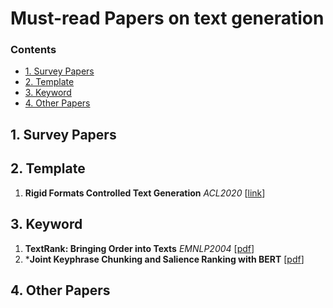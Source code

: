 # Must-read Papers on text generation

### Contents

* [1. Survey Papers](#1-survey-papers)
* [2. Template](#2)
* [3. Keyword](#3)
* [4. Other Papers](#4-other-papers)



## 1. Survey Papers


## 2. Template
1. **Rigid Formats Controlled Text Generation** 
*ACL2020* [[link](https://arxiv.org/abs/2004.08022)]

## 3. Keyword
1. **TextRank: Bringing Order into Texts** *EMNLP2004* [[pdf](https://web.eecs.umich.edu/~mihalcea/papers/mihalcea.emnlp04.pdf)]
2. ***Joint Keyphrase Chunking and Salience Ranking with BERT** [[pdf](https://arxiv.org/pdf/2004.13639.pdf)]

## 4. Other Papers

